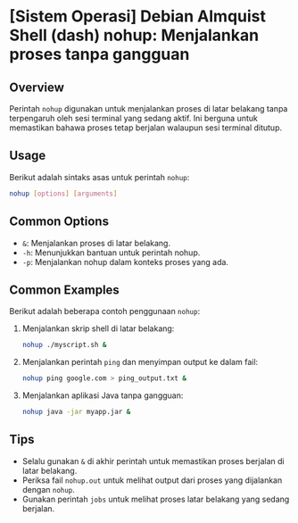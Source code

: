 # [Sistem Operasi] Debian Almquist Shell (dash) nohup: Menjalankan proses tanpa gangguan

## Overview
Perintah `nohup` digunakan untuk menjalankan proses di latar belakang tanpa terpengaruh oleh sesi terminal yang sedang aktif. Ini berguna untuk memastikan bahawa proses tetap berjalan walaupun sesi terminal ditutup.

## Usage
Berikut adalah sintaks asas untuk perintah `nohup`:

```bash
nohup [options] [arguments]
```

## Common Options
- `&`: Menjalankan proses di latar belakang.
- `-h`: Menunjukkan bantuan untuk perintah nohup.
- `-p`: Menjalankan nohup dalam konteks proses yang ada.

## Common Examples
Berikut adalah beberapa contoh penggunaan `nohup`:

1. Menjalankan skrip shell di latar belakang:
   ```bash
   nohup ./myscript.sh &
   ```

2. Menjalankan perintah `ping` dan menyimpan output ke dalam fail:
   ```bash
   nohup ping google.com > ping_output.txt &
   ```

3. Menjalankan aplikasi Java tanpa gangguan:
   ```bash
   nohup java -jar myapp.jar &
   ```

## Tips
- Selalu gunakan `&` di akhir perintah untuk memastikan proses berjalan di latar belakang.
- Periksa fail `nohup.out` untuk melihat output dari proses yang dijalankan dengan `nohup`.
- Gunakan perintah `jobs` untuk melihat proses latar belakang yang sedang berjalan.